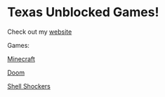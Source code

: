 # Texas Unblocked Games!

Check out my [website](https://sites.google.com/view/wtex)





Games:

[Minecraft](https://4texas4.github.io/minecraft.html)

[Doom](https://4texas4.github.io/doom.html)

[Shell Shockers](https://4texas4.github.io/shellshockers.html)
